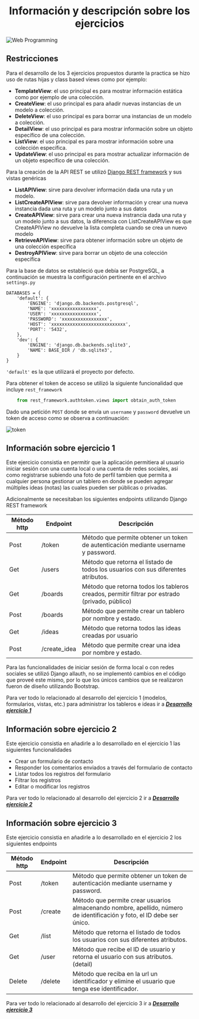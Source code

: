 <center>

# Información y descripción sobre los ejercicios

</center>

![Web Programming](https://www.codeimmersives.com/wp-content/uploads/2021/04/term1.png)

## Restricciones

Para el desarrollo de los 3 ejercicios propuestos durante la practica se hizo uso de rutas hijas y class based views como por ejemplo:

* **TemplateView**: el uso principal es para mostrar información estática como por ejemplo de una colección.
* **CreateView**: el uso principal es para añadir nuevas instancias de un modelo a colección.
* **DeleteView**: el uso principal es para borrar una instancias de un modelo a colección.
* **DetailView**: el uso principal es para mostrar información sobre un objeto específico de una colección.
* **ListView**: el uso principal es para mostrar información sobre una colección específica.
* **UpdateView**: el uso principal es para mostrar actualizar información de un objeto específico de una colección.

Para la creación de la API REST se utilizó [Django REST framework](https://www.django-rest-framework.org/api-guide/generic-views/) y sus vistas genéricas

* **ListAPIView**: sirve para devolver información dada una ruta y un modelo.
* **ListCreateAPIView**: sirve para devolver información y crear una nueva instancia dada una ruta y un modelo junto a sus datos 
* **CreateAPIView**: sirve para crear una nueva instrancia dada una ruta y un modelo junto a sus datos, la diferencia con ListCreateAPIView es que CreateAPIView no devuelve la lista completa cuando se crea un nuevo modelo
* **RetrieveAPIView**: sirve para obtener información sobre un objeto de una colección específica
* **DestroyAPIView**: sirve para borrar un objeto de una colección específica

Para la base de datos se estableció que debía ser PostgreSQL, a continuación se muestra la configuración pertinente en el archivo ``settings.py``

    DATABASES = {
        'default': {
            'ENGINE': 'django.db.backends.postgresql',
            'NAME': 'xxxxxxxxxxxxxxxxx',
            'USER': 'xxxxxxxxxxxxxxxxx',
            'PASSWORD': 'xxxxxxxxxxxxxxxxx',
            'HOST': 'xxxxxxxxxxxxxxxxxxxxxxxxxxxx',
            'PORT': '5432',
        },
        'dev': {
            'ENGINE': 'django.db.backends.sqlite3',
            'NAME': BASE_DIR / 'db.sqlite3',
        }
    }

``'default'`` es la que utilizará el proyecto por defecto.

Para obtener el token de acceso se utilizó la siguiente funcionalidad que incluye ``rest_framework``

```Python
    from rest_framework.authtoken.views import obtain_auth_token
```

Dado una petición `POST` donde se envía un `username` y `password` devuelve un token de acceso como se observa a continuación: 

![token](../img/token.png)

## Información sobre ejercicio 1

Este ejercicio consistia en permitir que la aplicación permitiera al usuario  iniciar sesión con una cuenta local o una cuenta de redes sociales, asi como registrarse subiendo una foto de perfil tambien que permita a cualquier persona gestionar un tablero en donde se pueden agregar múltiples ideas (notas) las cuales pueden ser públicas o privadas.

Adicionalmente se necesitaban los siguientes endpoints utilizando Django REST framework

| Método http | Endpoint     | Descripción                                                                                    |
|-------------|--------------|------------------------------------------------------------------------------------------------|
| Post        | /token       | Método que permite obtener un token de autenticación mediante username y password.             |
| Get         | /users       | Método que retorna el listado de todos los usuarios con sus diferentes atributos.              |
| Get         | /boards      | Método que retorna todos los tableros creados, permitir filtrar por estrado (privado, público) |
| Post        | /boards      | Método que permite crear un tablero por nombre y estado.                                       |
| Get         | /ideas       | Método que retorna todos las ideas creadas por usuario                                         |
| Post        | /create_idea | Método que permite crear una idea por nombre y estado.                                         |

Para las funcionalidades de iniciar sesión de forma local o con redes sociales se utilizó Django allauth, no se implementó cambios en el código que proveé este mismo, por lo que los únicos cambios que se realizaron fueron de diseño utilizando Bootstrap.

Para ver todo lo relacionado al desarrollo del ejercicio 1 (modelos, formularios, vistas, etc.) para administrar los tableros e ideas ir a [***Desarrollo ejercicio 1***](ejercicio-1.md)

## Información sobre ejercicio 2

Este ejercicio consistia en añadirle a lo desarrollado en el ejercicio 1 las siguientes funcionalidades

* Crear un formulario de contacto
* Responder los comentarios enviados a través del formulario de contacto
* Listar todos los registros del formulario
* Filtrar los registros
* Editar o modificar los registros

Para ver todo lo relacionado al desarrollo del ejercicio 2 ir a [***Desarrollo ejercicio 2***](ejercicio-2.md)

## Información sobre ejercicio 3

Este ejercicio consistia en añadirle a lo desarrollado en el ejercicio 2 los siguientes endpoints

| Método http | Endpoint | Descripción                                                                                                            |
|-------------|----------|------------------------------------------------------------------------------------------------------------------------|
| Post        | /token   | Método que permite obtener un token de autenticación mediante username y password.                                     |
| Post        | /create  | Método que permite crear usuarios almacenando nombre, apellido, número de identificación y foto, el ID debe ser único. |
| Get         | /list    | Método que retorna el listado de todos los usuarios con sus diferentes atributos.                                      |
| Get         | /user    | Método que recibe el ID de usuario y retorna el usuario con sus atributos. (detail)                                    |
| Delete      | /delete  | Método que reciba en la url un identificador y elimine el usuario que tenga ese identificador.                         |



Para ver todo lo relacionado al desarrollo del ejercicio 3 ir a [***Desarrollo ejercicio 3***](ejercicio-3.md)


